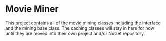 ﻿# Movie Miner

This project contains all of the movie mining classes including the interface
and the mining base class.  The caching classes will stay in here for now until they
are moved into their own project and/or NuGet repository.
